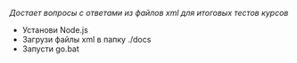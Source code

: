 *Достает вопросы с ответами из файлов xml для итоговых тестов курсов*

- Установи Node.js
- Загрузи файлы xml в папку ./docs
- Запусти go.bat